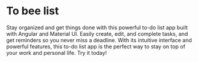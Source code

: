 # To bee list

Stay organized and get things done with this powerful to-do list app built with Angular and Material UI. Easily create, edit, and complete tasks, and get reminders so you never miss a deadline. With its intuitive interface and powerful features, this to-do list app is the perfect way to stay on top of your work and personal life. Try it today!
